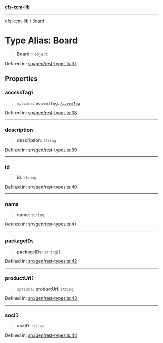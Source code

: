 [**cfs-ccm-lib**](../README.md)

***

[cfs-ccm-lib](../README.md) / Board

# Type Alias: Board

> **Board** = `object`

Defined in: [src/gen/rest-types.ts:37](#)

## Properties

### accessTag?

> `optional` **accessTag**: [`AccessTag`](AccessTag.md)

Defined in: [src/gen/rest-types.ts:38](#)

***

### description

> **description**: `string`

Defined in: [src/gen/rest-types.ts:39](#)

***

### id

> **id**: `string`

Defined in: [src/gen/rest-types.ts:40](#)

***

### name

> **name**: `string`

Defined in: [src/gen/rest-types.ts:41](#)

***

### packageIDs

> **packageIDs**: `string`[]

Defined in: [src/gen/rest-types.ts:42](#)

***

### productUrl?

> `optional` **productUrl**: `string`

Defined in: [src/gen/rest-types.ts:43](#)

***

### socID

> **socID**: `string`

Defined in: [src/gen/rest-types.ts:44](#)
